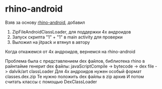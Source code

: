 # rhino-android


Взяв за основу [rhino-android](https://www.google.com/url?sa=t&rct=j&q=&esrc=s&source=web&cd=1&cad=rja&uact=8&ved=2ahUKEwjgvITP7LXoAhUl86YKHf9YAk4QFjAAegQIBRAB&url=https%3A%2F%2Fgithub.com%2FF43nd1r%2Frhino-android&usg=AOvVaw0h2tnQYM-QlkJMBJ-EtD3H), добавил 
1. ZipFileAndroidClassLoader, для поддержки 4х андроидов
2. Запуск скрипта "1" + "1" в main activity для проверки
3. Выложил на jitpack и втянул в автору

Когда откажемся от 4х андроидов, вернемся на rhino-android

Проблема была с представлением dex файлов, библиотека rhino в райнтайме генерит dex файлы: javaScriptCompile -> bytecode -> dex file -> dalvik/art classLoader
Для 4х андроидов нужен особый формат classes.dex.zip
Те нужно положить dex файлы в zip архив
И потом считать классы с помощью DexClassLoader
